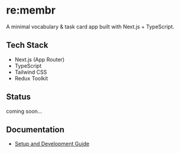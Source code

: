 # re:membr
A minimal vocabulary & task card app built with Next.js + TypeScript.

## Tech Stack
- Next.js (App Router)
- TypeScript
- Tailwind CSS
- Redux Toolkit

## Status
coming soon...

## Documentation
- [Setup and Development Guide](./docs/setup.md)
